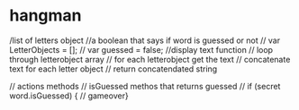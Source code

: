 # hangman

/list of letters object
//a boolean that says if word is guessed or not
// var LetterObjects = [];
// var guessed = false;
//display text function
// loop through letterobject array
// for each letterobject get the text
// concatenate text for each letter object
// return concatendated string

// actions methods
// isGuessed methos that returns guessed
// if (secret word.isGuessed) {
// 	gameover}